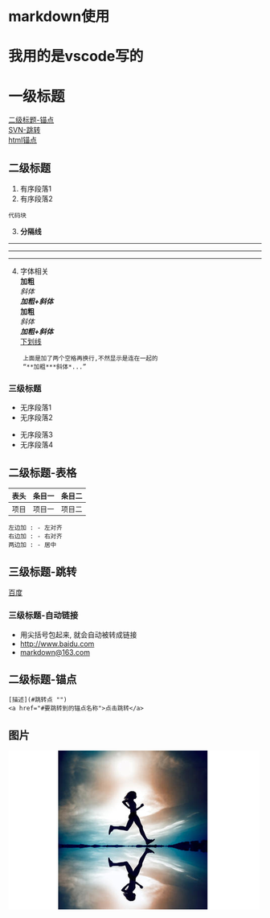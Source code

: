 # markdown使用

# 我用的是vscode写的
# 一级标题
[二级标题-锚点](#二级标题-锚点 "二级标题-锚点")  
[SVN-跳转](./tool/svn.md)  
<a href = "#二级标题-锚点">html锚点</a>
## 二级标题
1.    有序段落1
2.    有序段落2
```
代码块
```
3.    **分隔线**
* * *  
*****
- - -  
4.    字体相关  
    **加粗**  
    *斜体*  
    ***加粗+斜体***  
    __加粗__  
    _斜体_  
    ___加粗+斜体___  
    <u>下划线</u>  
```
    上面是加了两个空格再换行,不然显示是连在一起的 
    “**加粗***斜体*...”
```
### 三级标题
*    无序段落1
*    无序段落2
+    无序段落3
+    无序段落4

## 二级标题-表格
表头|条目一|条目二
:---:|:---:|:---:
项目|项目一|项目二

```
左边加 : - 左对齐
右边加 : - 右对齐
两边加 : - 居中
```

## 三级标题-跳转
[百度](http://www.baidu.com)

### 三级标题-自动链接
* 用尖括号包起来, 就会自动被转成链接
* <http://www.baidu.com>  
* <markdown@163.com>

## 二级标题-锚点
```
[描述](#跳转点 "") 
<a href="#要跳转到的锚点名称">点击跳转</a>
```

## 图片
![图标](./picture/markdown.jpg)